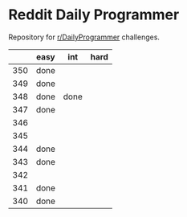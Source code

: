 # Reddit Daily Programmer
Repository for [r/DailyProgrammer](https://www.reddit.com/r/dailyprogrammer) challenges.

||easy | int | hard
---|---|---|---
350 | done |   |  
349 | done |   |  
348 | done | done |  
347 | done |   |  
346 |  |  | 
345 |  |  | 
344 | done |   |  
343 | done |   |  
342 |  |  | 
341 | done |   |  
340 | done |   |  